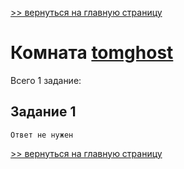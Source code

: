 [>> вернуться на главную страницу](https://github.com/BEPb/tryhackme/blob/master/README.md)

# Комната [tomghost]() 

Всего 1 заданиe:
## Задание 1

```commandline
Ответ не нужен
```

[>> вернуться на главную страницу](https://github.com/BEPb/tryhackme/blob/master/README.md)